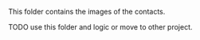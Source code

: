 This folder contains the images of the contacts.

TODO use this folder and logic or move to other project.
